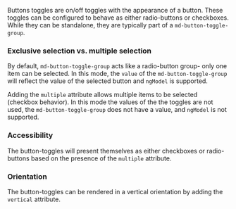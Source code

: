 Buttons toggles are on/off toggles with the appearance of a button. These toggles can be configured
to behave as either radio-buttons or checkboxes. While they can be standalone, they are typically 
part of a `md-button-toggle-group`.


<!-- example(button-toggle-overview) -->

### Exclusive selection vs. multiple selection
By default, `md-button-toggle-group` acts like a radio-button group- only one item can be selected.
In this mode, the `value` of the `md-button-toggle-group` will reflect the value of the selected 
button and `ngModel` is supported. 

Adding the `multiple` attribute allows multiple items to be selected (checkbox behavior). In this
mode the values of the the toggles are not used, the `md-button-toggle-group` does not have a value, 
and `ngModel` is not supported.

### Accessibility
The button-toggles will present themselves as either checkboxes or radio-buttons based on the 
presence of the `multiple` attribute. 

### Orientation
The button-toggles can be rendered in a vertical orientation by adding the `vertical` attribute.
